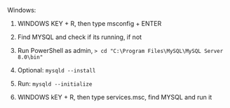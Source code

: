 Windows:
1. WINDOWS KEY + R, then type msconfig + ENTER
2. Find MYSQL and check if its running, if not

3. Run PowerShell as admin, `> cd "C:\Program Files\MySQL\MySQL Server 8.0\bin"`
4. Optional: `mysqld --install`
5. Run: `mysqld --initialize`

6. WINDOWS kEY + R, then type services.msc, find MYSQL and run it
